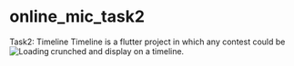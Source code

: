 # online_mic_task2
Task2: Timeline
Timeline is a flutter project in which any contest could be crunched and display on a timeline.
<img align="left" src = "[https://profile-counter.glitch.me/honeybansal2968/count.svg](https://github.com/honeybansal2968/Timeline/blob/main/images/Screenshot_2023_03_10_20_17_20_37_838ff96ffe1ffb79ae429a3bf023b762.png)" alt ="Loading">
